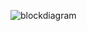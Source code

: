
![blockdiagram](https://user-images.githubusercontent.com/102345521/168427668-457815d0-deac-4949-827c-b999bc7207a5.png)
